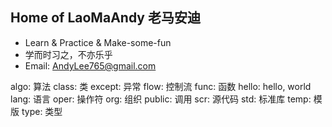 ## Home of LaoMaAndy 老马安迪

* Learn & Practice & Make-some-fun
* 学而时习之，不亦乐乎
* Email: AndyLee765@gmail.com

algo: 算法
class: 类
except: 异常
flow: 控制流
func: 函数
hello: hello, world
lang: 语言
oper: 操作符
org: 组织
public: 调用
scr: 源代码
std: 标准库
temp: 模版
type: 类型

